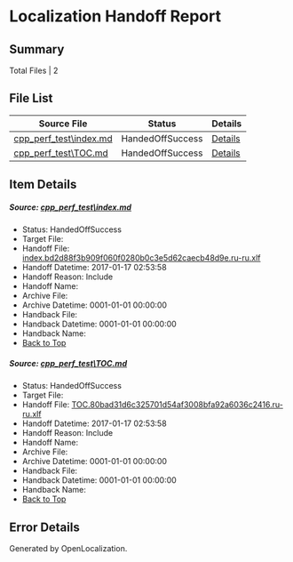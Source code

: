 # <a name='report-top'></a> Localization Handoff Report

## Summary
 Total Files | 2

## File List
 Source File | Status | Details 
 ----------- | ------ | ------- 
 [cpp_perf_test\index.md](https://github.com/openlocalizationtestorg/cpp-docs/blob/0e276b745b3e550d6cf00ab657707946bfefae69/cpp_perf_test/index.md) | HandedOffSuccess | [Details](#628cc8a8c70a4d2aeb3820c17b227ba4e16cbf4c6)
 [cpp_perf_test\TOC.md](https://github.com/openlocalizationtestorg/cpp-docs/blob/0e276b745b3e550d6cf00ab657707946bfefae69/cpp_perf_test/TOC.md) | HandedOffSuccess | [Details](#46f0f0189b1d7df4cb842a21abffd06dc9a7d2c17)

## Item Details
##### <a name='628cc8a8c70a4d2aeb3820c17b227ba4e16cbf4c6'></a> Source: [cpp_perf_test\index.md](https://github.com/openlocalizationtestorg/cpp-docs/blob/0e276b745b3e550d6cf00ab657707946bfefae69/cpp_perf_test/index.md)
* Status: HandedOffSuccess
* Target File: 
* Handoff File: [index.bd2d88f3b909f060f0280b0c3e5d62caecb48d9e.ru-ru.xlf](https://github.com/OpenLocalizationTestOrg/cpp-docs.handoff/blob/19832f1dc347722d75a88e5093b3f56971f22654/ol-handoff/OpenLocalizationTestOrg/cpp-docs.ru-ru/master/ht/index.bd2d88f3b909f060f0280b0c3e5d62caecb48d9e.ru-ru.xlf)
* Handoff Datetime: 2017-01-17 02:53:58
* Handoff Reason: Include
* Handoff Name: 
* Archive File: 
* Archive Datetime: 0001-01-01 00:00:00
* Handback File: 
* Handback Datetime: 0001-01-01 00:00:00
* Handback Name: 
* [Back to Top](#report-top)

##### <a name='46f0f0189b1d7df4cb842a21abffd06dc9a7d2c17'></a> Source: [cpp_perf_test\TOC.md](https://github.com/openlocalizationtestorg/cpp-docs/blob/0e276b745b3e550d6cf00ab657707946bfefae69/cpp_perf_test/TOC.md)
* Status: HandedOffSuccess
* Target File: 
* Handoff File: [TOC.80bad31d6c325701d54af3008bfa92a6036c2416.ru-ru.xlf](https://github.com/OpenLocalizationTestOrg/cpp-docs.handoff/blob/19832f1dc347722d75a88e5093b3f56971f22654/ol-handoff/OpenLocalizationTestOrg/cpp-docs.ru-ru/master/ht/TOC.80bad31d6c325701d54af3008bfa92a6036c2416.ru-ru.xlf)
* Handoff Datetime: 2017-01-17 02:53:58
* Handoff Reason: Include
* Handoff Name: 
* Archive File: 
* Archive Datetime: 0001-01-01 00:00:00
* Handback File: 
* Handback Datetime: 0001-01-01 00:00:00
* Handback Name: 
* [Back to Top](#report-top)


## Error Details

Generated by OpenLocalization.
